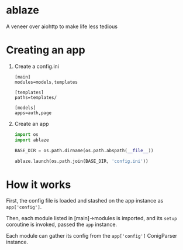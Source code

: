 # ablaze
A veneer over aiohttp to make life less tedious


# Creating an app

1. Create a config.ini
   ```
   [main]
   modules=models,templates

   [templates]
   paths=templates/

   [models]
   apps=auth,page
   ```

2. Create an app

   ```python
   import os
   import ablaze

   BASE_DIR = os.path.dirname(os.path.abspath(__file__))

   ablaze.launch(os.path.join(BASE_DIR, 'config.ini'))
   ```

# How it works

First, the config file is loaded and stashed on the app instance as
`app['config']`.

Then, each module listed in [main]->modules is imported, and its `setup`
coroutine is invoked, passed the `app` instance.

Each module can gather its config from the `app['config']` ConigParser instance.
